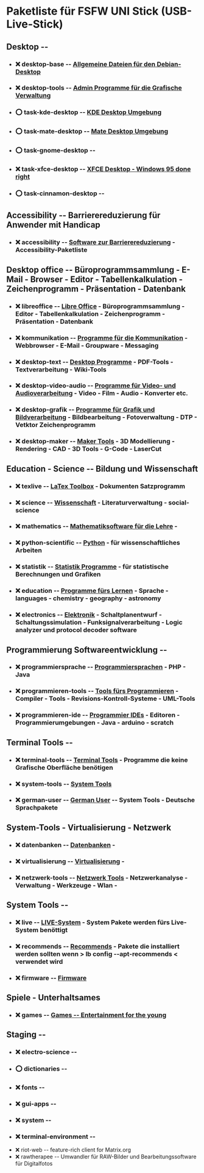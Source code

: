 # Paketliste für FSFW UNI Stick (USB-Live-Stick)

##  Desktop  --

- ### :x:  desktop-base  -- [Allgemeine Dateien für den Debian-Desktop](desktop-base.md)

- ### :x:  desktop-tools  -- [Admin Programme für die Grafische Verwaltung](desktop-tools.md)

- ### :o:  task-kde-desktop  -- [KDE Desktop Umgebung](task-kde-desktop.md)

[//]: # ( gerd: schlägt mate als Desktop vor - benötigt weniger Ressourcen )
[//]: # ( beim testen ist mir aufgefallen: )
[//]: # ( - Images mit KDE-Desktop booten erst wenn die Speicheroption >> kvm -m 1024 << benutzt wird)
[//]: # ( - Images mit Mate-Desktop mit der Speicheroption >> kvm -m 256 <<, für Firefox scheint das aber zu wenig Speicher zu sein - dieser startet nicht - Last geht nach oben )
[//]: # ( - mit der Speicheroption -m 512 geht es gerade so )
[//]: # ( Bemerkung: es wird derzeit keine "Swap Partition" benutzt - sollte man darüber nachdenken ? )
- ### :o:  task-mate-desktop  -- [Mate Desktop Umgebung](task-mate-desktop.md)

- ### :o:  task-gnome-desktop  --

- ### :x:  task-xfce-desktop  -- [XFCE Desktop - Windows 95 done right](task-xfce-desktop.md)

- ### :o:  task-cinnamon-desktop  --

##  Accessibility  -- Barrierereduzierung für Anwender mit Handicap

- ### :x:  accessibility  -- [Software zur Barrierereduzierung](accessibility.md) - Accessibility-Paketliste


##  Desktop office  -- Büroprogrammsammlung - E-Mail - Browser - Editor - Tabellenkalkulation - Zeichenprogramm - Präsentation - Datenbank

- ### :x:  libreoffice  -- [Libre Office](libreoffice.md) - Büroprogrammsammlung - Editor - Tabellenkalkulation - Zeichenprogramm - Präsentation - Datenbank

- ### :x:  kommunikation  -- [Programme für die Kommunikation](kommunikation.md) - Webbrowser - E-Mail - Groupware - Messaging

- ### :x:  desktop-text  -- [Desktop Programme](desktop-text.md) - PDF-Tools - Textverarbeitung - Wiki-Tools

- ### :x:  desktop-video-audio  -- [Programme für Video- und Audioverarbeitung](desktop-video-audio.md) - Video - Film - Audio - Konverter etc.

- ### :x:  desktop-grafik  -- [Programme für Grafik und Bildverarbeitung](desktop-grafik.md) - Bildbearbeitung - Fotoverwaltung - DTP - Vetktor Zeichenprogramm

- ### :x:  desktop-maker  --  [Maker Tools](desktop-maker.md) -  3D Modellierung - Rendering - CAD - 3D Tools - G-Code - LaserCut


##  Education - Science  --  Bildung und Wissenschaft

- ### :x:  texlive  -- [LaTex Toolbox](texlive.md)  - Dokumenten Satzprogramm

- ### :x:  science  -- [Wissenschaft](science.md) - Literaturverwaltung - social-science

- ### :x:  mathematics  --  [Mathematiksoftware für die Lehre](mathematics.md) -

- ### :x:  python-scientific  --  [Python](python-scientific.md) - für wissenschaftliches Arbeiten

- ### :x:  statistik  --  [Statistik Programme](statistik.md) - für statistische Berechnungen und Grafiken

- ### :x:  education  -- [Programme fürs Lernen](education.md) - Sprache - languages - chemistry - geography - astronomy

- ### :x:  electronics  -- [Elektronik](electronics.md) - Schaltplanentwurf - Schaltungssimulation - Funksignalverarbeitung - Logic analyzer und protocol decoder software


##  Programmierung Softwareentwicklung  --

- ### :x:  programmiersprache  -- [Programmiersprachen](progammiersprache.md) - PHP - Java

- ### :x:  programmieren-tools  -- [Tools fürs Programmieren](programmieren-tools.md) - Compiler - Tools - Revisions-Kontroll-Systeme - UML-Tools

- ### :x:  programmieren-ide  --  [Programmier IDEs](programmieren-ide.md) - Editoren - Programmierumgebungen - Java - arduino - scratch


##  Terminal Tools  --

- ### :x:  terminal-tools  -- [Terminal Tools](terminal-tools.md) - Programme die keine Grafische Oberfläche benötigen

- ### :x:  system-tools  -- [System Tools](system-tools.md)

- ### :x:  german-user  -- [German User](german-user.md)  -- System Tools - Deutsche Sprachpakete


##  System-Tools - Virtualisierung - Netzwerk

- ### :x:  datenbanken  -- [Datenbanken](datenbanken.md) -

- ### :x:  virtualisierung  -- [Virtualisierung](virtualisierung.md) -

- ### :x:  netzwerk-tools  -- [Netzwerk Tools](netzwerk-tools.md) - Netzwerkanalyse - Verwaltung - Werkzeuge - Wlan -


##  System Tools  --

- ### :x:  live  -- [LIVE-System](live.md) - System Pakete werden fürs Live-System benöttigt

- ### :x:  recommends  -- [Recommends](recommends.md) - Pakete die installiert werden sollten wenn > lb config --apt-recommends < verwendet wird

- ### :x:  firmware  -- [Firmware](firmware.md)


##  Spiele - Unterhaltsames

- ### :x:  games  -- [Games -- Entertainment for the young](games.md)

##  Staging  --

- ### :x:  electro-science  -- [](electro-science.md)
- ### :o:  dictionaries  -- [](dictionaries.md)
- ### :x:  fonts  -- [](fonts.md)
- ### :x:  gui-apps  -- [](gui-apps.md)
- ### :x:  system  -- [](system.md)
- ### :x:  terminal-environment  -- [](terminal-environment.md)
- :x:  riot-web  --		feature-rich client for Matrix.org
- :x:  rawtherapee  --	Umwandler für RAW-Bilder und Bearbeitungssoftware für Digitalfotos


